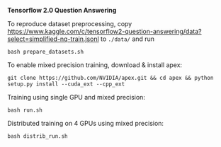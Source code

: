 **Tensorflow 2.0 Question Answering**

To reproduce dataset preprocessing, copy https://www.kaggle.com/c/tensorflow2-question-answering/data?select=simplified-nq-train.jsonl to `./data/` and run

    bash prepare_datasets.sh

To enable mixed precision training, download & install apex:

    git clone https://github.com/NVIDIA/apex.git && cd apex && python setup.py install --cuda_ext --cpp_ext


Training using single GPU and mixed precision:

    bash run.sh

Distributed training on 4 GPUs using mixed precision:

    bash distrib_run.sh
